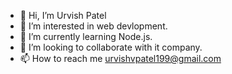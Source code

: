 - 👋 Hi, I’m Urvish Patel
- 👀 I’m interested in web devlopment.
- 🌱 I’m currently learning Node.js.
- 💞️ I’m looking to collaborate with it company.
- 📫 How to reach me urvishvpatel199@gmail.com

<!---
Urvish1909/Urvish1909 is a ✨ special ✨ repository because its `README.md` (this file) appears on your GitHub profile.
You can click the Preview link to take a look at your changes.
--->

